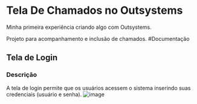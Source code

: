# Tela De Chamados no Outsystems
Minha primeira experiência criando algo com Outsystems. 

Projeto para acompanhamento e inclusão de chamados. 
#Documentação
## Tela de Login
### Descrição
A tela de login permite que os usuários acessem o sistema inserindo suas credenciais (usuário e senha).
![image](https://github.com/user-attachments/assets/61f85676-72f1-4d3a-8978-79fd7214324d)
